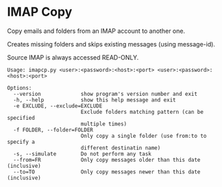 # IMAP Copy
Copy emails and folders from an IMAP account to another one.

Creates missing folders and skips existing messages (using message-id).

Source IMAP is always accessed READ-ONLY.

```
Usage: imapcp.py <user>:<password>:<host>:<port> <user>:<password>:<host>:<port>

Options:
  --version             show program's version number and exit
  -h, --help            show this help message and exit
  -e EXCLUDE, --exclude=EXCLUDE
                        Exclude folders matching pattern (can be specified
                        multiple times)
  -f FOLDER, --folder=FOLDER
                        Only copy a single folder (use from:to to specify a
                        different destinatin name)
  -s, --simulate        Do not perform any task
  --from=FR             Only copy messages older than this date (inclusive)
  --to=TO               Only copy messages newer than this date (inclusive)
  ```
  
